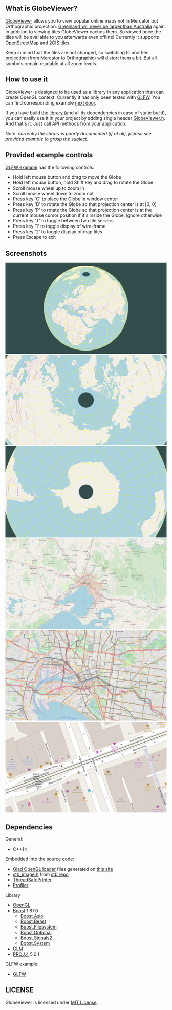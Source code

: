 ## What is GlobeViewer?

[GlobeViewer](https://github.com/green-anger/GlobeViewer) allows you to view popular online maps not in Mercator but Orthographic projection.
[Greenland will never be larger than Australia](https://www.quora.com/Which-is-bigger-Australia-or-Greenland) again.
In addition to viewing tiles GlobeViewer caches them. So viewed once the tiles will be available to you afterwards even offline!
Currently it supports [OpenStreetMap](https://www.openstreetmap.org) and [2GIS](https://2gis.com) tiles.

Keep in mind that the tiles are not changed, so switching to another projection (from Mercator to Orthographic) will distort them a bit.
But all symbols remain readable at all zoom levels.

## How to use it

GlobeViewer is designed to be used as a library in any application than can create OpenGL context. Currently it has only been tested with [GLFW](https://www.glfw.org/).
You can find corresponding example [next door](./examples/glfw).

If you have build [the library](./lib) (and all its dependencies in case of static build), you can easily use it in your project by adding single header [GlobeViewer.h](/lib/include/GlobeViewer.h).
And that's it. Just call API methods from your application.

Note: _currently the library is poorly documented (if at all), please see provided example to grasp the subject_.

## Provided example controls

[GLFW example](./examples/glfw) has the following controls:
* Hold left mouse button and drag to move the Globe
* Hold left mouse button, hold Shift key and drag to rotate the Globe
* Scroll mouse wheel up to zoom in
* Scroll mouse wheel down to zoom out
* Press key 'C' to place the Globe in window center
* Press key 'B' to rotate the Globe so that projection center is at [0, 0]
* Press key 'P' to rotate the Globe so that projection center is at the current mouse cursor position if it's inside the Globe, ignore otherwise
* Press key 'T' to toggle between two tile servers
* Press key '1' to toggle display of wire-frame
* Press key '2' to toggle display of map tiles
* Press Escape to exit

## Screenshots

![The Globe](./doc/images/globe.png "The Globe")
![The North Pole](./doc/images/north_pole.png "The North Pole")
![The South Pole](./doc/images/south_pole.png "The South Pole")
![Melbourne from far away](./doc/images/melbourne_far.png "Melbourne from far away")
![Melbourne from not so far away](./doc/images/melbourne_mid.png "Melbourne from not so far away")
![Melbourne at zoom level 19](./doc/images/melbourne_close.png "Melbourne at zoom level 19")

## Dependencies

General:
* C++14

Embedded into the source code:
* [Glad OpenGL loader](https://github.com/Dav1dde/glad) files generated on [this site](https://glad.dav1d.de/)
* [stb_image.h](https://github.com/nothings/stb/blob/master/stb_image.h) from [stb repo](https://github.com/nothings/stb/)
* [ThreadSafePrinter](https://github.com/green-anger/ThreadSafePrinter/)
* [Profiler](https://github.com/green-anger/Profiler/)

Library
* [OpenGL](https://www.khronos.org/opengl/)
* [Boost](https://www.boost.org/) 1.67.0
    - [Boost.Asio](https://www.boost.org/doc/libs/release/libs/asio/)
    - [Boost.Beast](https://www.boost.org/doc/libs/1_68_0/libs/beast/)
    - [Boost.Filesystem](https://www.boost.org/doc/libs/release/libs/filesystem/)
    - [Boost.Optional](https://www.boost.org/doc/libs/release/libs/optional/)
    - [Boost.Signals2](https://www.boost.org/doc/libs/release/libs/signals2/)
    - [Boost.System](https://www.boost.org/doc/libs/release/libs/system/)
* [GLM](https://glm.g-truc.net/)
* [PROJ.4](https://github.com/OSGeo/proj.4/) 5.0.1

GLFW example:
* [GLFW](https://www.glfw.org/)

## LICENSE

GlobeViewer is licensed under [MIT License](./LICENSE).
